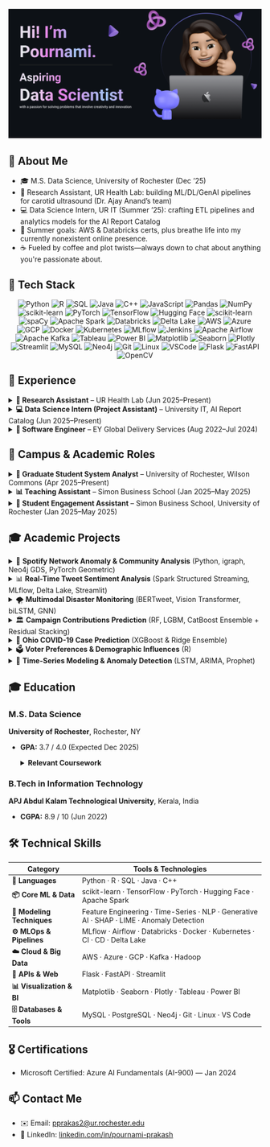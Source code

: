 <!-- ==================== Header / Introduction ==================== -->
<p align="center">
  <img
    src="Make%20your%20README.png" 
    alt="Hi! I’m Pournami" 
    width="800"
  />
</p>


<!-- ==================== About Me ==================== -->

## 📖 About Me
- 🎓 M.S. Data Science, University of Rochester (Dec ’25)  
- 🔬 Research Assistant, UR Health Lab: building ML/DL/GenAI pipelines for carotid ultrasound (Dr. Ajay Anand’s team)  
- 💻 Data Science Intern, UR IT (Summer ’25): crafting ETL pipelines and analytics models for the AI Report Catalog  
- 🌱 Summer goals: AWS & Databricks certs, plus breathe life into my currently nonexistent online presence.  
- ☕ Fueled by coffee and plot twists—always down to chat about anything you're passionate about.



<!-- ==================== Tech Stack Badges ==================== -->
## 🔧 Tech Stack

<p align="center">
  <!-- Programming Languages -->
  <img src="https://img.shields.io/badge/Python-3776AB?logo=python&logoColor=white" alt="Python" />
  <img src="https://img.shields.io/badge/R-276DC3?logo=r&logoColor=white" alt="R" />
  <img src="https://img.shields.io/badge/SQL-00758F?logo=postgresql&logoColor=white" alt="SQL" />
  <img src="https://img.shields.io/badge/Java-007396?logo=java&logoColor=white" alt="Java" />
  <img src="https://img.shields.io/badge/C++-00599C?logo=c%2B%2B&logoColor=white" alt="C++" />
  <img src="https://img.shields.io/badge/JavaScript-F7DF1E?logo=javascript&logoColor=black" alt="JavaScript" />
  
  <!-- Data Science & ML -->
  <img src="https://img.shields.io/badge/Pandas-150458?logo=pandas&logoColor=white" alt="Pandas" />
  <img src="https://img.shields.io/badge/NumPy-013243?logo=numpy&logoColor=white" alt="NumPy" />
  <img src="https://img.shields.io/badge/scikit--learn-F7931E?logo=scikit-learn&logoColor=white" alt="scikit-learn" />
  <img src="https://img.shields.io/badge/PyTorch-EE4C2C?logo=pytorch&logoColor=white" alt="PyTorch" />
  <img src="https://img.shields.io/badge/TensorFlow-FF6F00?logo=tensorflow&logoColor=white" alt="TensorFlow" />
  <img src="https://img.shields.io/badge/Hugging_Face-FF6DA1?logo=huggingface&logoColor=white" alt="Hugging Face" />
  <img src="https://img.shields.io/badge/scikit--learn-F7931E?logo=scikit-learn&logoColor=white" alt="scikit-learn" />
  <img src="https://img.shields.io/badge/SpaCy-405FF9?logo=spaCy&logoColor=white" alt="spaCy" />
  <img src="https://img.shields.io/badge/Apache_Spark-FF6F00?logo=apache-spark&logoColor=white" alt="Apache Spark" />
  
  <!-- Data Engineering & MLOps -->
  <img src="https://img.shields.io/badge/Databricks-FF2C3E?logo=databricks&logoColor=white" alt="Databricks" />
  <img src="https://img.shields.io/badge/Delta_Lake-00BFA5?logo=databricks&logoColor=white" alt="Delta Lake" />
  <img src="https://img.shields.io/badge/AWS-232F3E?logo=amazon-aws&logoColor=white" alt="AWS" />
  <img src="https://img.shields.io/badge/Azure-0078D4?logo=microsoft-azure&logoColor=white" alt="Azure" />
  <img src="https://img.shields.io/badge/Google_Cloud-4285F4?logo=google-cloud&logoColor=white" alt="GCP" />
  <img src="https://img.shields.io/badge/Docker-2496ED?logo=docker&logoColor=white" alt="Docker" />
  <img src="https://img.shields.io/badge/Kubernetes-326CE5?logo=kubernetes&logoColor=white" alt="Kubernetes" />
  <img src="https://img.shields.io/badge/MLflow-11A29B?logo=mlflow&logoColor=white" alt="MLflow" />
  <img src="https://img.shields.io/badge/Jenkins-D24939?logo=jenkins&logoColor=white" alt="Jenkins" />
  <img src="https://img.shields.io/badge/Airflow-017CEE?logo=apache-airflow&logoColor=white" alt="Apache Airflow" />
  <img src="https://img.shields.io/badge/Kafka-231F20?logo=apache-kafka&logoColor=white" alt="Apache Kafka" />
  
  <!-- Data Visualization & BI -->
  <img src="https://img.shields.io/badge/Tableau-EB6B56?logo=tableau&logoColor=white" alt="Tableau" />
  <img src="https://img.shields.io/badge/Power_BI-F2C811?logo=power-bi&logoColor=black" alt="Power BI" />
  <img src="https://img.shields.io/badge/Matplotlib-11557C?logo=matplotlib&logoColor=white" alt="Matplotlib" />
  <img src="https://img.shields.io/badge/Seaborn-4C72B0?logo=seaborn&logoColor=white" alt="Seaborn" />
  <img src="https://img.shields.io/badge/Plotly-3F4F75?logo=plotly&logoColor=white" alt="Plotly" />
  <img src="https://img.shields.io/badge/Streamlit-FF4E30?logo=streamlit&logoColor=white" alt="Streamlit" />
  
  <!-- Databases & Tools -->
  <img src="https://img.shields.io/badge/MySQL-4479A1?logo=mysql&logoColor=white" alt="MySQL" />
  <img src="https://img.shields.io/badge/Neo4j-2F9B76?logo=neo4j&logoColor=white" alt="Neo4j" />
  <img src="https://img.shields.io/badge/Git-F1502F?logo=git&logoColor=white" alt="Git" />
  <img src="https://img.shields.io/badge/Linux-FCC624?logo=linux&logoColor=white" alt="Linux" />
  <img src="https://img.shields.io/badge/VSCode-007ACC?logo=visual-studio-code&logoColor=white" alt="VSCode" />
  <img src="https://img.shields.io/badge/Flask-000000?logo=flask&logoColor=white" alt="Flask" />
  <img src="https://img.shields.io/badge/FastAPI-009688?logo=fastapi&logoColor=white" alt="FastAPI" />
  <img src="https://img.shields.io/badge/OpenCV-5C3EE8?logo=opencv&logoColor=white" alt="OpenCV" />
</p>


## 💼 Experience

<details>
<summary><strong>🔬 Research Assistant</strong> – UR Health Lab (Jun 2025–Present)</summary>

- Develop end-to-end ML/DL/GenAI pipelines for carotid ultrasound analysis (PyTorch, TensorFlow, scikit-learn) with custom preprocessing (OpenCV, NumPy)  
- Fuse tabular data and unstructured clinical notes via Prompt Engineering & RAG (LangChain) into hybrid predictive models  
- Track experiments, manage model versions, and deploy reproducible research environments using MLflow, Docker, and Azure DevOps  
- Architect cross-validation schemes, hyperparameter tuning, and performance benchmarks to ensure robust model evaluation  

</details>

<details>
<summary><strong>💻 Data Science Intern (Project Assistant)</strong> – University IT, AI Report Catalog (Jun 2025–Present)</summary>

- Engineer ETL/data-integration workflows (Python, SQL, Airflow) against the University Data Warehouse (CDS-DWH)  
- Conduct feature engineering and exploratory analysis (Pandas, NumPy), then build and deploy predictive analytics dashboards (Streamlit, Flask)  
- Implement pipeline monitoring, alerting (Airflow sensors), and performance tuning for reliable data ingestion  
- Containerize services with Docker and automate CI/CD (GitHub Actions) for dashboard/model deployments  

</details>

<details>
<summary><strong>🧠 Software Engineer</strong> – EY Global Delivery Services (Aug 2022–Jul 2024)</summary>

- Delivered end-to-end, insights-driven solutions for e-commerce clients, leveraging data and NLP  
- Engineered production NLP pipelines (BERT, T5) for text summarization—cut processing time by 60%  
- Developed a Naïve Bayes fake-news detector with 90% precision to ensure content integrity  
- Architected CI/CD workflows (Selenium, TestNG, Jenkins, GitHub Actions)—boosted test throughput by 70% and halved pipeline failures  
- Built ARIMA & LSTM time-series forecasting models (MAPE < 5%) for financial data, improving prediction accuracy  

</details>


## 🏫 Campus & Academic Roles

<details>
<summary><strong>🧾 Graduate Student System Analyst</strong> – University of Rochester, Wilson Commons (Apr 2025–Present)</summary>

- Manage graduate-student organizations and CCC user workflows (logins, re-registrations, activity registrations)  
- Build & maintain web forms, generate reports/queries, and analyze engagement metrics to improve outreach  
- Develop and deliver trainings, presentations, and documentation for staff and student users  

</details>

<details>
<summary><strong>📊 Teaching Assistant</strong> – Simon Business School (Jan 2025–May 2025)</summary>

- Mentored 55+ students in SQL, Tableau, Power BI, and Python visualization (Matplotlib & Seaborn)  
- Led weekly office hours, supported ETL and database assignments  

</details>

<details>
<summary><strong>🎯 Student Engagement Assistant</strong> – Simon Business School, University of Rochester (Jan 2025–May 2025)</summary>

- Organized and managed student events, handled logistics, attendance tracking, and office data entry  
- Supported research and maintained inventory systems for efficient operations  

</details>


## 🎓 Academic Projects

<details>
<summary>🎵 <strong>Spotify Network Anomaly & Community Analysis</strong> (Python, igraph, Neo4j GDS, PyTorch Geometric)</summary>

- Built a 3.26M-node bipartite playlist–track graph and projected a 5K-node playlist network via Jaccard thresholding.  
- Extracted structural features (degree, centrality, clustering, k-core) for LOF & GCAE anomaly scoring.  
- Applied Louvain, Leiden, and Infomap community detection, evaluated with modularity, NMI, and ARI, and accelerated clustering via Neo4j GDS.  
- Filtered flagged playlists and retrained a GraphSAGE recommender, achieving a 22% lift in Precision@10 and a 30% reduction in recommendation inequality (Gini).
</details>

<details>
<summary>📊 <strong>Real-Time Tweet Sentiment Analysis</strong> (Spark Structured Streaming, MLflow, Delta Lake, Streamlit)</summary>

- Built a fault-tolerant streaming pipeline on Databricks that ingests live Twitter data into Delta tables.  
- Applied a BERT-based sentiment model via an MLflow-packaged Spark UDF and wrote gold-level sentiment records back to Delta.  
- Implemented Airflow-style monitoring loops to log batch metrics and automated alerting when streams idle.  
- Deployed an interactive Streamlit dashboard with Plotly visualizations of sentiment trends and processing throughput.
</details>

<details>
<summary>🌪️ <strong>Multimodal Disaster Monitoring</strong> (BERTweet, Vision Transformer, biLSTM, GNN)</summary>

- Built a real-time system fusing Twitter text and image data via cross-attention and biLSTM with attention; applied a GNN for credibility scoring.  
- Deployed an interactive Streamlit dashboard with Plotly heatmaps on AWS, achieving 95% classification accuracy and a 22% reduction in misinformation false positives.
</details>

<details>
<summary>🏛️ <strong>Campaign Contributions Prediction</strong> (RF, LGBM, CatBoost Ensemble + Residual Stacking)</summary>

- Engineered frequency-based features and state-network metrics (Pandas, NetworkX), then built a robust preprocessing pipeline with ColumnTransformer (SimpleImputer, OneHotEncoder, StandardScaler).  
- Trained and blended RandomForest, LightGBM (with early stopping), and CatBoost regressors using grid-search weight optimization, followed by a residual LightGBM model to correct ensemble errors.
</details>

<details>
<summary>🧬 <strong>Ohio COVID-19 Case Prediction</strong> (XGBoost & Ridge Ensemble)</summary>

- Developed a two-stage recursive ensemble (XGBoost base → XGBoost residual → Ridge meta-blender) to predict daily COVID-19 cases across 88 Ohio counties.  
- Integrated 100+ Twitter-derived awareness metrics, socioeconomic data, and PCA-based dimensionality reduction; achieved validation R² = 0.94115.
</details>

<details>
<summary>🗳️ <strong>Voter Preferences & Demographic Influences</strong> (R)</summary>

- Performed data wrangling on FiveThirtyEight 2024 election polls and visualized demographic impacts via box plots, histograms, and choropleth maps.  
- Applied two-way ANOVA and Pearson/Spearman correlations to quantify relationships between demographics and voting behavior, assessing effects of candidate dropouts and key events.  
- Conducted trend analysis and time-series forecasting to predict shifts in swing-state sentiment, informing data-driven electoral strategies.
</details>

<details>
<summary>🧠 <strong>Time-Series Modeling & Anomaly Detection</strong> (LSTM, ARIMA, Prophet)</summary>

- Applied LSTM-based autoencoders in PyTorch to detect ECG anomalies (95% recall).  
- Forecasted real-world time series using ARIMA, LSTM, and Prophet models, optimizing performance via grouped cross-validation, hyperparameter tuning, and metrics (MAPE, RMSE).
</details>

<!-- ==================== Education ==================== -->
## 🎓 Education

### M.S. Data Science  
**University of Rochester**, Rochester, NY  
- **GPA:** 3.7 / 4.0 (Expected Dec 2025)  
  <details>
    <summary><strong>Relevant Coursework</strong></summary>
  
    • Fall 2024: End-to-End Deep Learning · Time Series Analysis · Introduction to Computational Statistics  
    • Spring 2025: Intro to Statistical Machine Learning · Network Systems Analysis · Data Science at Scale  
  
  </details>

### B.Tech in Information Technology  
**APJ Abdul Kalam Technological University**, Kerala, India  
- **CGPA:** 8.9 / 10 (Jun 2022)

<!-- ==================== Technical Skills ==================== -->
## 🛠️ Technical Skills

| **Category**              | **Tools & Technologies**                                                                       |
|---------------------------|------------------------------------------------------------------------------------------------|
| **💬 Languages**           | Python · R · SQL · Java · C++                                                                  |
| **📦 Core ML & Data**      | scikit-learn · TensorFlow · PyTorch · Hugging Face · Apache Spark                              |
| **🧠 Modeling Techniques** | Feature Engineering · Time-Series · NLP · Generative AI · SHAP · LIME · Anomaly Detection      |
| **⚙️ MLOps & Pipelines**   | MLflow · Airflow · Databricks · Docker · Kubernetes · CI · CD · Delta Lake                     |
| **☁️ Cloud & Big Data**    | AWS · Azure · GCP · Kafka · Hadoop                                                             |
| **🧪 APIs & Web**          | Flask · FastAPI · Streamlit                                                                    |
| **📊 Visualization & BI**  | Matplotlib · Seaborn · Plotly · Tableau · Power BI                                            |
| **🗄️ Databases & Tools**   | MySQL · PostgreSQL · Neo4j · Git · Linux · VS Code                                             |


<!-- ==================== Certifications ==================== -->
## 🎖️ Certifications
- Microsoft Certified: Azure AI Fundamentals (AI-900) — Jan 2024  


<!-- ==================== Contact ==================== -->
## 📫 Contact Me
- ✉️ Email: [pprakas2@ur.rochester.edu](mailto:pprakas2@ur.rochester.edu)  
- 🔗 LinkedIn: [linkedin.com/in/pournami-prakash](https://linkedin.com/in/pournami-prakash)  

